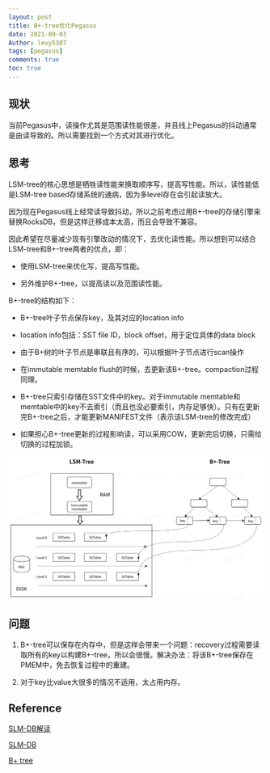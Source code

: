 ```yaml
---
layout: post
title: B+-tree优化Pegasus
date: 2021-09-03
Author: levy5307
tags: [pegasus]
comments: true
toc: true
---
```


## 现状

当前Pegasus中，读操作尤其是范围读性能很差，并且线上Pegasus的抖动通常是由读导致的。所以需要找到一个方式对其进行优化。

## 思考

LSM-tree的核心思想是牺牲读性能来换取顺序写，提高写性能。所以，读性能低是LSM-tree based存储系统的通病，因为多level存在会引起读放大。

因为现在Pegasus线上经常读导致抖动，所以之前考虑过用B+-tree的存储引擎来替换RocksDB，但是这样迁移成本太高，而且会导致不兼容。

因此希望在尽量减少现有引擎改动的情况下，去优化读性能。所以想到可以结合LSM-tree和B+-tree两者的优点，即：

- 使用LSM-tree来优化写，提高写性能。

- 另外维护B+-tree，以提高读以及范围读性能。

B+-tree的结构如下：

- B+-tree叶子节点保存key，及其对应的location info

- location info包括：SST file ID，block offset，用于定位具体的data block

- 由于B+树的叶子节点是串联且有序的，可以根据叶子节点进行scan操作

- 在immutable memtable flush的时候，去更新该B+-tree。compaction过程同理。

- B+-tree只索引存储在SST文件中的key。对于immutable memtable和memtable中的key不去索引（而且也没必要索引，内存足够快）。只有在更新完B+-tree之后，才能更新MANIFEST文件（表示该LSM-tree的修改完成）

- 如果担心B+-tree更新的过程影响读，可以采用COW，更新完后切换，只需给切换的过程加锁。

![](../images/b+tree-in-pegasus-arch.jpg)

## 问题

1. B+-tree可以保存在内存中，但是这样会带来一个问题：recovery过程需要读取所有的key以构建B+-tree，所以会很慢。解决办法：将该B+-tree保存在PMEM中，免去恢复过程中的重建。

2. 对于key比value大很多的情况不适用，太占用内存。

## Reference

[SLM-DB解读](https://levy5307.github.io/blog/SLM-DB/)

[SLM-DB](https://www.usenix.org/conference/fast19/presentation/kaiyrakhmet)

[B+ tree](https://en.wikipedia.org/wiki/B%2B_tree)

